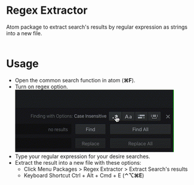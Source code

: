 # Regex Extractor

Atom package to extract search's results by regular expression as strings into a new file.
<br />
<br />
# Usage

- Open the common search function in atom (**⌘F**).
- Turn on regex option.<br />
![Turning on regex option animation](https://github.com/gunawanlie/atom-regex-extractor/blob/master/docs/turning-on-regex-option.gif)
- Type your regular expression for your desire searches.
- Extract the result into a new file with these options:
  - Click Menu Packages > Regex Extractor > Extract Search's results
  - Keyboard Shortcut Ctrl + Alt + Cmd + E (**⌃⌥⌘E**)
